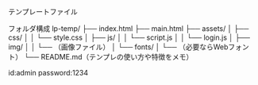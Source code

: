 テンプレートファイル

フォルダ構成
lp-temp/
├── index.html
├── main.html
├── assets/
│   ├── css/
│   │   └── style.css
│   ├── js/
│   │   └── script.js
│   │   └── login.js
│   ├── img/
│   │   └── （画像ファイル）
│   └── fonts/
│       └── （必要ならWebフォント）
└── README.md（テンプレの使い方や特徴をメモ）

id:admin
password:1234